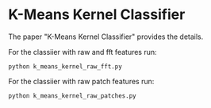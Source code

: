 # K-Means Kernel Classifier

The paper "K-Means Kernel Classifier" provides the details. 

For the classiier with raw and fft features run:

`python k_means_kernel_raw_fft.py`

For the classiier with raw patch features run:

`python k_means_kernel_raw_patches.py`
